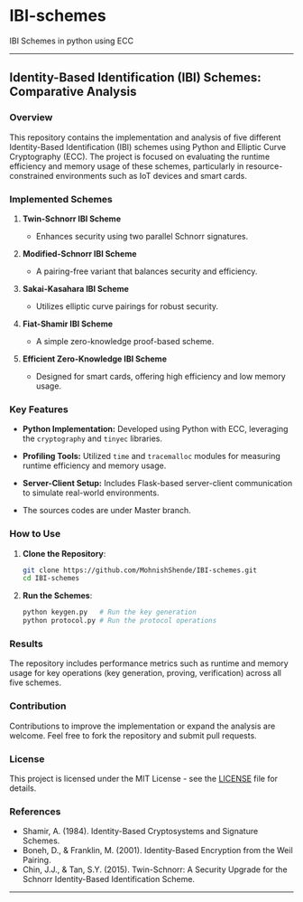 # IBI-schemes
IBI Schemes in python using ECC



---

## Identity-Based Identification (IBI) Schemes: Comparative Analysis

### Overview

This repository contains the implementation and analysis of five different Identity-Based Identification (IBI) schemes using Python and Elliptic Curve Cryptography (ECC). The project is focused on evaluating the runtime efficiency and memory usage of these schemes, particularly in resource-constrained environments such as IoT devices and smart cards.

### Implemented Schemes

1. **Twin-Schnorr IBI Scheme**  
   - Enhances security using two parallel Schnorr signatures.

2. **Modified-Schnorr IBI Scheme**  
   - A pairing-free variant that balances security and efficiency.

3. **Sakai-Kasahara IBI Scheme**  
   - Utilizes elliptic curve pairings for robust security.

4. **Fiat-Shamir IBI Scheme**  
   - A simple zero-knowledge proof-based scheme.

5. **Efficient Zero-Knowledge IBI Scheme**  
   - Designed for smart cards, offering high efficiency and low memory usage.

### Key Features

- **Python Implementation:** Developed using Python with ECC, leveraging the `cryptography` and `tinyec` libraries.
- **Profiling Tools:** Utilized `time` and `tracemalloc` modules for measuring runtime efficiency and memory usage.
- **Server-Client Setup:** Includes Flask-based server-client communication to simulate real-world environments.

- The sources codes are under Master branch.

### How to Use

1. **Clone the Repository**:
   ```bash
   git clone https://github.com/MohnishShende/IBI-schemes.git
   cd IBI-schemes
   ```



2. **Run the Schemes**:
   ```bash
   python keygen.py   # Run the key generation
   python protocol.py # Run the protocol operations
   ```

### Results

The repository includes performance metrics such as runtime and memory usage for key operations (key generation, proving, verification) across all five schemes.

### Contribution

Contributions to improve the implementation or expand the analysis are welcome. Feel free to fork the repository and submit pull requests.

### License

This project is licensed under the MIT License - see the [LICENSE](LICENSE) file for details.

### References

- Shamir, A. (1984). Identity-Based Cryptosystems and Signature Schemes.
- Boneh, D., & Franklin, M. (2001). Identity-Based Encryption from the Weil Pairing.
- Chin, J.J., & Tan, S.Y. (2015). Twin-Schnorr: A Security Upgrade for the Schnorr Identity-Based Identification Scheme.

---
